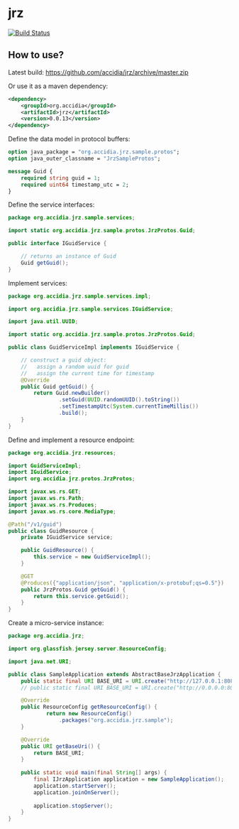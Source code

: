 jrz
===
[![Build Status](https://travis-ci.org/accidia/jrz.png?branch=master)](https://travis-ci.org/accidia/jrz)


## How to use?

Latest build: https://github.com/accidia/jrz/archive/master.zip

Or use it as a maven dependency:

```xml
<dependency>
    <groupId>org.accidia</groupId>
    <artifactId>jrz</artifactId>
    <version>0.0.13</version>
</dependency>
```

Define the data model in protocol buffers:

```protobuf
option java_package = "org.accidia.jrz.sample.protos";
option java_outer_classname = "JrzSampleProtos";

message Guid {
    required string guid = 1;
    required uint64 timestamp_utc = 2;
}
```

Define the service interfaces:

```java
package org.accidia.jrz.sample.services;

import static org.accidia.jrz.sample.protos.JrzProtos.Guid;

public interface IGuidService {

    // returns an instance of Guid
    Guid getGuid();
}
```

Implement services:

```java
package org.accidia.jrz.sample.services.impl;

import org.accidia.jrz.sample.services.IGuidService;

import java.util.UUID;

import static org.accidia.jrz.sample.protos.JrzProtos.Guid;

public class GuidServiceImpl implements IGuidService {

    // construct a guid object: 
    //   assign a random uuid for guid
    //   assign the current time for timestamp
    @Override
    public Guid getGuid() {
        return Guid.newBuilder()
                .setGuid(UUID.randomUUID().toString())
                .setTimestampUtc(System.currentTimeMillis())
                .build();
    }
}
```

Define and implement a resource endpoint:

```java
package org.accidia.jrz.resources;

import GuidServiceImpl;
import IGuidService;
import org.accidia.jrz.protos.JrzProtos;

import javax.ws.rs.GET;
import javax.ws.rs.Path;
import javax.ws.rs.Produces;
import javax.ws.rs.core.MediaType;

@Path("/v1/guid")
public class GuidResource {
    private IGuidService service;

    public GuidResource() {
        this.service = new GuidServiceImpl();
    }

    @GET
    @Produces({"application/json", "application/x-protobuf;qs=0.5"})
    public JrzProtos.Guid getGuid() {
        return this.service.getGuid();
    }
}
```


Create a micro-service instance:

```java
package org.accidia.jrz;

import org.glassfish.jersey.server.ResourceConfig;

import java.net.URI;

public class SampleApplication extends AbstractBaseJrzApplication {
    public static final URI BASE_URI = URI.create("http://127.0.0.1:8080/");
    // public static final URI BASE_URI = URI.create("http://0.0.0.0:8080/");

    @Override
    public ResourceConfig getResourceConfig() {
            return new ResourceConfig()
                .packages("org.accidia.jrz.sample");
    }

    @Override
    public URI getBaseUri() {
        return BASE_URI;
    }
    
    public static void main(final String[] args) {
        final IJrzApplication application = new SampleApplication();
        application.startServer();
        application.joinOnServer();
        
        application.stopServer();
    }
}
```
